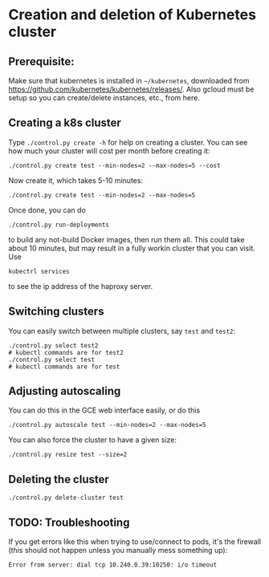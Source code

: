 # Creation and deletion of Kubernetes cluster

## Prerequisite:

Make sure that kubernetes is installed in `~/kubernetes`, downloaded from https://github.com/kubernetes/kubernetes/releases/.  Also gcloud must be setup so you can create/delete instances, etc., from here.

## Creating a k8s cluster

Type `./control.py create -h` for help on creating a cluster.  You can see how much
your cluster will cost per month before creating it:

    ./control.py create test --min-nodes=2 --max-nodes=5 --cost

Now create it, which takes 5-10 minutes:

    ./control.py create test --min-nodes=2 --max-nodes=5

Once done, you can do

    ./control.py run-deployments

to build any not-build Docker images, then run them all.  This could take about 10 minutes, but may result in a fully workin cluster that you can visit.  Use

    kubectrl services

to see the ip address of the haproxy server.

## Switching clusters

You can easily switch between multiple clusters, say `test` and `test2`:

    ./control.py select test2
    # kubectl commands are for test2
    ./control.py select test
    # kubectl commands are for test


## Adjusting autoscaling

You can do this in the GCE web interface easily, or do this

    ./control.py autoscale test --min-nodes=2 --max-nodes=5

You can also force the cluster to have a given size:

    ./control.py resize test --size=2

## Deleting the cluster

    ./control.py delete-cluster test

## TODO: Troubleshooting

If you get errors like this when trying to use/connect to pods, it's the firewall (this should not happen unless you manually mess something up):

    Error from server: dial tcp 10.240.0.39:10250: i/o timeout


